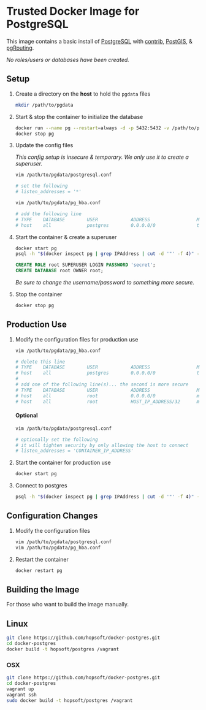 # Trusted Docker Image for PostgreSQL

This image contains a basic install of [PostgreSQL](http://www.postgresql.org/)
with [contrib](http://www.postgresql.org/docs/9.3/static/contrib.html),
[PostGIS](http://postgis.net/), & [pgRouting](http://pgrouting.org/).

_No roles/users or databases have been created._

## Setup

1. Create a directory on the __host__ to hold the `pgdata` files

    ```sh
    mkdir /path/to/pgdata
    ```

1. Start & stop the container to initialize the database

    ```sh
    docker run --name pg --restart=always -d -p 5432:5432 -v /path/to/pgdata:/pgdata hopsoft/postgres
    docker stop pg
    ```

1. Update the config files

   _This config setup is insecure & temporary. We only use it to create a superuser._

    ```sh
    vim /path/to/pgdata/postgresql.conf

    # set the following
    # listen_addresses = '*'
    ```

    ```sh
    vim /path/to/pgdata/pg_hba.conf

    # add the following line
    # TYPE    DATABASE        USER            ADDRESS                 METHOD
    # host    all             postgres        0.0.0.0/0               trust
    ```

1. Start the container & create a superuser

    ```sh
    docker start pg
    psql -h "$(docker inspect pg | grep IPAddress | cut -d '"' -f 4)" -U postgres
    ```

    ```sql
    CREATE ROLE root SUPERUSER LOGIN PASSWORD 'secret';
    CREATE DATABASE root OWNER root;
    ```

   _Be sure to change the username/password to something more secure._

1. Stop the container

    ```sh
    docker stop pg
    ```

## Production Use

1. Modify the configuration files for production use

    ```sh
    vim /path/to/pgdata/pg_hba.conf

    # delete this line
    # TYPE    DATABASE        USER            ADDRESS                 METHOD
    # host    all             postgres        0.0.0.0/0               trust
    #
    # add one of the following line(s)... the second is more secure
    # TYPE    DATABASE        USER            ADDRESS                 METHOD
    # host    all             root            0.0.0.0/0               md5
    # host    all             root            HOST_IP_ADDRESS/32      md5
    ```

   #### Optional

    ```sh
    vim /path/to/pgdata/postgresql.conf

    # optionally set the following
    # it will tighten security by only allowing the host to connect
    # listen_addresses = 'CONTAINER_IP_ADDRESS'
    ```

1. Start the container for production use

    ```sh
    docker start pg
    ```

1. Connect to postgres

    ```sh
    psql -h "$(docker inspect pg | grep IPAddress | cut -d '"' -f 4)" -U root
    ```

## Configuration Changes

1. Modify the configuration files

    ```sh
    vim /path/to/pgdata/postgresql.conf
    vim /path/to/pgdata/pg_hba.conf
    ```

1. Restart the container

    ```sh
    docker restart pg
    ```

## Building the Image

For those who want to build the image manually.

## Linux

```sh
git clone https://github.com/hopsoft/docker-postgres.git
cd docker-postgres
docker build -t hopsoft/postgres /vagrant
```

### OSX

```sh
git clone https://github.com/hopsoft/docker-postgres.git
cd docker-postgres
vagrant up
vagrant ssh
sudo docker build -t hopsoft/postgres /vagrant
```
